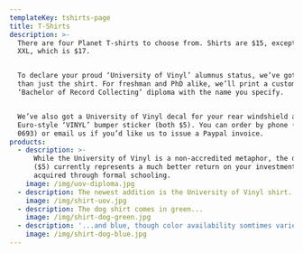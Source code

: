 ```yaml
---
templateKey: tshirts-page
title: T-Shirts
description: >-
  There are four Planet T-shirts to choose from. Shirts are $15, except size
  XXL, which is $17.


  To declare your proud ‘University of Vinyl’ alumnus status, we’ve got more
  than just the shirt. For freshman and PhD alike, we’ll print a custom
  ‘Bachelor of Record Collecting’ diploma with the name you specify.


  We’ve also got a University of Vinyl decal for your rear windshield and a
  Euro-style ‘VINYL’ bumper sticker (both $5). You can order by phone (617 492
  0693) or email us if you’d like us to issue a Paypal invoice.
products:
  - description: >-
      While the University of Vinyl is a non-accredited metaphor, the diploma
      ($5) currently represents a much better return on your investment than one
      acquired through formal schooling.
    image: /img/uov-diploma.jpg
  - description: The newest addition is the University of Vinyl shirt.
    image: /img/shirt-uov.jpg
  - description: The dog shirt comes in green...
    image: /img/shirt-dog-green.jpg
  - description: '...and blue, though color availability somtimes varies with size.'
    image: /img/shirt-dog-blue.jpg
---
```


